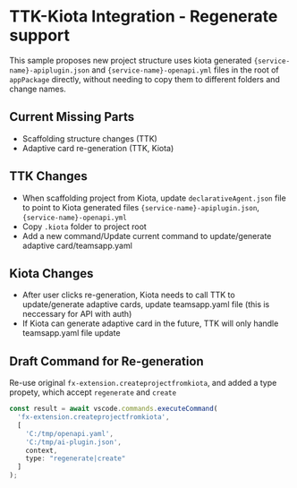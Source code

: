 # TTK-Kiota Integration - Regenerate support

This sample proposes new project structure uses kiota generated `{service-name}-apiplugin.json` and `{service-name}-openapi.yml` files in the root of `appPackage` directly, without needing to copy them to different folders and change names.

## Current Missing Parts
- Scaffolding structure changes (TTK)
- Adaptive card re-generation (TTK, Kiota)

## TTK Changes
- When scaffolding project from Kiota, update `declarativeAgent.json` file to point to Kiota generated files `{service-name}-apiplugin.json`, `{service-name}-openapi.yml`
- Copy `.kiota` folder to project root
- Add a new command/Update current command to update/generate adaptive card/teamsapp.yaml

## Kiota Changes
- After user clicks re-generation, Kiota needs to call TTK to update/generate adaptive cards, update teamsapp.yaml file (this is neccessary for API with auth)
- If Kiota can generate adaptive card in the future, TTK will only handle teamsapp.yaml file update

## Draft Command for Re-generation

Re-use original `fx-extension.createprojectfromkiota`, and added a type propety, which accept `regenerate` and `create`

```javascript
const result = await vscode.commands.executeCommand(
  'fx-extension.createprojectfromkiota',
  [
    'C:/tmp/openapi.yaml',
    'C:/tmp/ai-plugin.json',
    context,
    type: "regenerate|create"
  ]
);
```
